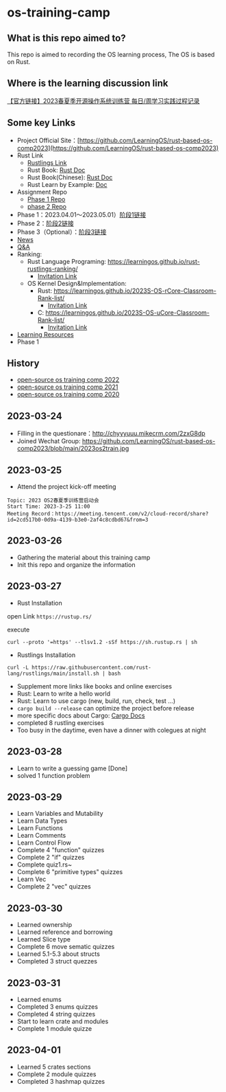 # os-training-camp

## What is this repo aimed to?
This repo is aimed to recording the OS learning process, The OS is based on Rust.

## Where is the learning discussion link

[【官方链接】2023春夏季开源操作系统训练营 每日/周学习实践过程记录](https://github.com/LearningOS/rust-based-os-comp2023/discussions/170)

## Some key Links

* Project Official Site：[https://github.com/LearningOS/rust-based-os-comp2023](https://github.com/LearningOS/rust-based-os-comp2023)
* Rust Link
    * [Rustlings Link](https://github.com/LearningOS/rustlings-template)
    * Rust Book: [Rust Doc](https://doc.rust-lang.org/book/index.html)
    * Rust Book(Chinese): [Rust Doc](https://kaisery.github.io/trpl-zh-cn/title-page.html)
    * Rust Learn by Example: [Doc](https://doc.rust-lang.org/rust-by-example/index.html)
* Assignment Repo
    * [Phase 1 Repo](https://github.com/LearningOS/rust-rustlings-DavinZhang)
    * [phase 2 Repo](https://github.com/LearningOS/2023s-rcore-DavinZhang)
* Phase 1：2023.04.01～2023.05.01）[阶段1链接](https://github.com/LearningOS/rust-based-os-comp2023/blob/main/scheduling-1.md)
* Phase 2：[阶段2链接](https://github.com/LearningOS/rust-based-os-comp2023/blob/main/scheduling-2.md)
* Phase 3（Optional）：[阶段3链接](https://github.com/LearningOS/oscomp-kernel-training)
* [News](https://github.com/LearningOS/rust-based-os-comp2023/blob/main/news.md)
* [Q&A](https://github.com/LearningOS/rust-based-os-comp2023/blob/main/QA.md)
* Ranking:
    * Rust Language Programing: https://learningos.github.io/rust-rustlings-ranking/
        * [Invitation Link](https://classroom.github.com/a/H1iQ2GNX)
    * OS Kernel Design&Implementation: 
        * Rust: https://learningos.github.io/2023S-OS-rCore-Classroom-Rank-list/
            * [Invitation Link](https://classroom.github.com/a/AFBsVzHi)
        * C: https://learningos.github.io/2023S-OS-uCore-Classroom-Rank-list/
            * [Invitation Link](https://classroom.github.com/a/5vRW-e_W)
* [Learning Resources](https://github.com/LearningOS/rust-based-os-comp2023/blob/main/relatedinfo.md)
* Phase 1 

## History

*   [open-source os training comp 2022](https://github.com/LearningOS/rust-based-os-comp2023/tree/comp2022)
*   [open-source os training comp 2021](https://github.com/rcore-os/rCore/wiki/os-tutorial-summer-of-code-2021)
*   [open-source os training comp 2020](https://github.com/rcore-os/rCore/wiki/os-tutorial-summer-of-code-2020)

## 2023-03-24

* Filling in the questionare：http://chyyyuuu.mikecrm.com/2zxG8dp
* Joined Wechat Group: https://github.com/LearningOS/rust-based-os-comp2023/blob/main/2023os2train.jpg


## 2023-03-25

* Attend the project kick-off meeting

```
Topic: 2023 OS2春夏季训练营启动会
Start Time: 2023-3-25 11:00
Meeting Record：https://meeting.tencent.com/v2/cloud-record/share?id=2cd517b0-0d9a-4139-b3e0-2af4c8cdbd67&from=3
```

## 2023-03-26

* Gathering the material about this training camp
* Init this repo and organize the information

## 2023-03-27

* Rust Installation

open Link `https://rustup.rs/`

execute

```
curl --proto '=https' --tlsv1.2 -sSf https://sh.rustup.rs | sh
```

* Rustlings Installation

```
curl -L https://raw.githubusercontent.com/rust-lang/rustlings/main/install.sh | bash
```

* Supplement more links like books and online exercises
* Rust: Learn to write a hello world 
* Rust: Learn to use cargo (new, build, run, check, test ...)
* `cargo build --release` can optimize the project before release
* more specific docs about Cargo: [Cargo Docs](https://doc.rust-lang.org/cargo/index.html)
* completed 8 rustling exercises
* Too busy in the daytime, even have a dinner with colegues at night

## 2023-03-28

* Learn to write a guessing game [Done]
* solved 1 function problem

## 2023-03-29

* Learn Variables and Mutability
* Learn Data Types
* Learn Functions
* Learn Comments
* Learn Control Flow
* Complete 4 "function" quizzes
* Complete 2 "if" quizzes
* Complete quiz1.rs~
* Complete 6 "primitive types" quizzes
* Learn Vec
* Complete 2 "vec" quizzes

## 2023-03-30

* Learned ownership
* Learned reference and borrowing
* Learned Slice type
* Complete 6 move sematic quizzes
* Learned 5.1-5.3 about structs
* Completed 3 struct quezzes


## 2023-03-31

* Learned enums
* Completed 3 enums quizzes
* Completed 4 string quizzes
* Start to learn crate and modules
* Complete 1 module quizze

## 2023-04-01

* Learned 5 crates sections
* Complete 2 module quizzes
* Completed 3 hashmap quizzes

